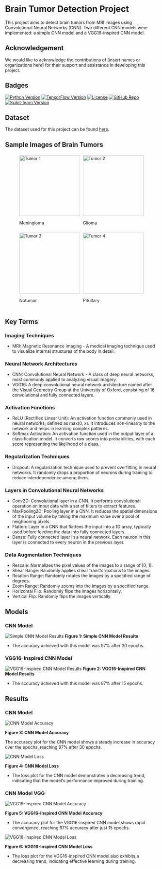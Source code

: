 # Brain Tumor Detection Project

This project aims to detect brain tumors from MRI images using Convolutional Neural Networks (CNN). Two different CNN models were implemented: a simple CNN model and a VGG16-inspired CNN model.

## Acknowledgement
We would like to acknowledge the contributions of [insert names or organizations here] for their support and assistance in developing this project.

## Badges
[![Python Version](https://img.shields.io/badge/python-3.8.18-blue.svg)](https://www.python.org/downloads/)
[![TensorFlow Version](https://img.shields.io/badge/tensorflow-2.9.1-orange.svg)](https://www.tensorflow.org/)
[![License](https://img.shields.io/badge/license-MIT-green.svg)](https://opensource.org/licenses/MIT)
[![GitHub Repo](https://img.shields.io/badge/github-repo-blueviolet.svg)](https://github.com/yourusername/your-repo)
[![Scikit-learn Version](https://img.shields.io/badge/scikit--learn-1.4-yellowgreen.svg)](https://scikit-learn.org/)

## Dataset
The dataset used for this project can be found [here](https://www.kaggle.com/datasets/masoudnickparvar/brain-tumor-mri-dataset/data).

## Sample Images of Brain Tumors

<div style="display: flex; flex-wrap: wrap; justify-content: center;">
    <div style="margin: 5px;">
        <img src="test_images/meningioma.jpg" alt="Tumor 1" style="width: 200px; height: 200px;">
        <p> Meningioma </p>
    </div>
    <div style="margin: 5px;">
        <img src="test_images/glioma.jpg" alt="Tumor 2" style="width: 200px; height: 200px;">
        <p> Glioma </p>
    </div>
    <div style="margin: 5px;">
        <img src="test_images/notumor.jpg" alt="Tumor 3" style="width: 200px; height: 200px;">
        <p> Notumor </p>
    </div>
    <div style="margin: 5px;">
        <img src="test_images/pituitary.jpg" alt="Tumor 4" style="width: 200px; height: 200px;">
        <p> Pituitary </p>
    </div>
</div>



## Key Terms
### Imaging Techniques
- MRI: Magnetic Resonance Imaging - A medical imaging technique used to visualize internal structures of the body in detail.

### Neural Network Architectures
- CNN: Convolutional Neural Network - A class of deep neural networks, most commonly applied to analyzing visual imagery.
- VGG16: A deep convolutional neural network architecture named after the Visual Geometry Group at the University of Oxford, consisting of 16 convolutional and fully connected layers.

### Activation Functions
- ReLU (Rectified Linear Unit): An activation function commonly used in neural networks, defined as max(0, x). It introduces non-linearity to the network and helps in learning complex patterns.
- Softmax Activation: An activation function used in the output layer of a classification model. It converts raw scores into probabilities, with each score representing the likelihood of a class.

### Regularization Techniques
- Dropout: A regularization technique used to prevent overfitting in neural networks. It randomly drops a proportion of neurons during training to reduce interdependence among them.

### Layers in Convolutional Neural Networks
- Conv2D: Convolutional layer in a CNN. It performs convolutional operation on input data with a set of filters to extract features.
- MaxPooling2D: Pooling layer in a CNN. It reduces the spatial dimensions of the input volume by taking the maximum value over a pool of neighboring pixels.
- Flatten: Layer in a CNN that flattens the input into a 1D array, typically used before feeding the data into fully connected layers.
- Dense: Fully connected layer in a neural network. Each neuron in this layer is connected to every neuron in the previous layer.

### Data Augmentation Techniques
- Rescale: Normalizes the pixel values of the images to a range of [0, 1].
- Shear Range: Randomly applies shear transformations to the images.
- Rotation Range: Randomly rotates the images by a specified range of degrees.
- Zoom Range: Randomly zooms into the images by a specified range.
- Horizontal Flip: Randomly flips the images horizontally.
- Vertical Flip: Randomly flips the images vertically.

## Models
### CNN Model
![Simple CNN Model Results](/images/m1_model.png)
**Figure 1: Simple CNN Model Results**
- The accuracy achieved with this model was 97% after 30 epochs.

### VGG16-Inspired CNN Model
![VGG16-Inspired CNN Model Results](/images/m2_model.png)
**Figure 2: VGG16-Inspired CNN Model Results**
- The accuracy achieved with this model was 97% after 15 epochs.

## Results

### CNN Model
![CNN Model Accuracy](/images/m1_acc.png)

**Figure 3: CNN Model Accuracy**

The accuracy plot for the CNN model shows a steady increase in accuracy over the epochs, reaching 97% after 30 epochs.

![CNN Model Loss](/images/m1_loss.png)

**Figure 4: CNN Model Loss**

- The loss plot for the CNN model demonstrates a decreasing trend, indicating that the model's performance improved during training.

### CNN Model VGG
![VGG16-Inspired CNN Model Accuracy](/images/m2_acc.png)

**Figure 5: VGG16-Inspired CNN Model Accuracy**

- The accuracy plot for the VGG16-inspired CNN model shows rapid convergence, reaching 97% accuracy after just 15 epochs.

![VGG16-Inspired CNN Model Loss](/images/m2_loss.png)

**Figure 6: VGG16-Inspired CNN Model Loss**

- The loss plot for the VGG16-inspired CNN model also exhibits a decreasing trend, indicating effective learning during training.
